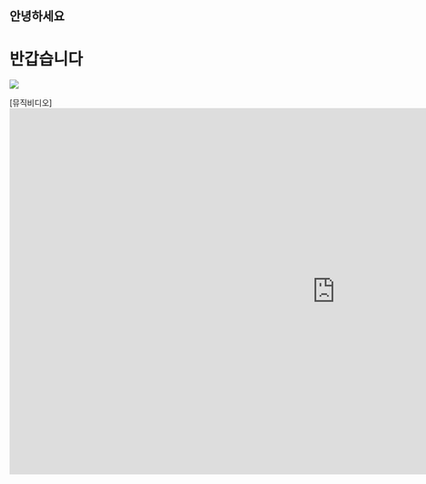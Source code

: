 ## 안녕하세요
# 반갑습니다

<img src = "https://encrypted-tbn0.gstatic.com/images?q=tbn:ANd9GcSuz1Cn-WrqugqKkb5NZolpq7tGPks_y5I-FA&usqp=CAU"/>

[뮤직비디오] <iframe width="1143" height="643" src="https://www.youtube.com/embed/CuklIb9d3fI" title="YouTube video player" frameborder="0" allow="accelerometer; autoplay; clipboard-write; encrypted-media; gyroscope; picture-in-picture" allowfullscreen></iframe>
